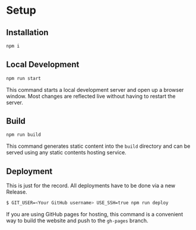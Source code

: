 # Setup

## Installation

```bash
npm i
```

## Local Development

```bash
npm run start
```

This command starts a local development server and open up a browser window. Most changes are reflected live without having to restart the server.

## Build

```bash
npm run build
```

This command generates static content into the `build` directory and can be served using any static contents hosting service.

## Deployment

This is just for the record. All deployments have to be done via a new Release.

```bash
$ GIT_USER=<Your GitHub username> USE_SSH=true npm run deploy
```

If you are using GitHub pages for hosting, this command is a convenient way to build the website and push to the `gh-pages` branch.
